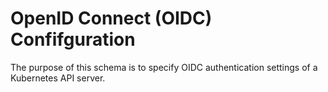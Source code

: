 # OpenID Connect (OIDC) Confifguration

The purpose of this schema is to specify OIDC authentication settings of a Kubernetes API server.
